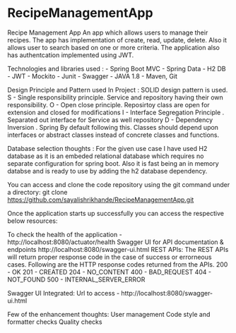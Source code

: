 # RecipeManagementApp
 Recipe Management App
 An app which allows users to manage their recipes. The app has implementation of create, read, update, delete. Also it allows user to search based on one or more criteria. The application also has authentcation implemented using JWT.

Technologies and libraries used : - Spring Boot MVC - Spring Data - H2 DB - JWT - Mockito - Junit - Swagger - JAVA 1.8 - Maven, Git

Design Principle and Pattern used In Project : SOLID design pattern is used. S - Single responsibility principle. Service and repository having their own responsibility. O - Open close principle. Reposirtoy class are open for extension and closed for modifications I - Interface Segregation Principle . Separated out interface for Service as well repository D - Dependency Inversion . Spring By default following this. Classes should depend upon interfaces or abstract classes instead of concrete classes and functions.

Database selection thoughts : For the given use case I have used H2 database as it is an embeded relational database which requires no separate configuration for spring boot. Also it is fast being an in memory databse and is ready to use by adding the h2 database dependency.

You can access and clone the code repository using the git command under a directory: git clone https://github.com/sayalishrikhande/RecipeManagementApp.git

Once the application starts up successfully you can access the respective below resources:

To check the health of the application - http://localhost:8080/actuator/health
Swagger UI for API documentation & endpoints http://localhost:8080/swagger-ui.html
REST APIs: The REST APIs will return proper response code in the case of success or errorneous cases. Following are the HTTP response codes returned from the APIs. 200 - OK 201 - CREATED 204 - NO_CONTENT 400 - BAD_REQUEST 404 - NOT_FOUND 500 - INTERNAL_SERVER_ERROR

Swagger UI Integrated: Url to access - http://localhost:8080/swagger-ui.html

Few of the enhancement thoughts:
User management
Code style and formatter checks
Quality checks

